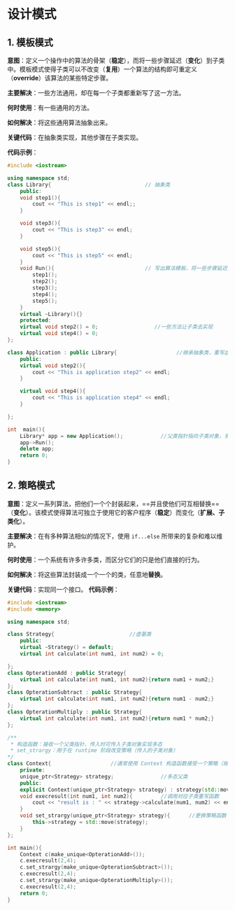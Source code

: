 # 设计模式

## 1. **模板模式**
**意图**：定义一个操作中的算法的骨架（**稳定**），而将一些步骤延迟（**变化**）到子类中。模板模式使得子类可以不改变（**复用**）一个算法的结构即可重定义（**override**）该算法的某些特定步骤。

**主要解决**：一些方法通用，却在每一个子类都重新写了这一方法。

**何时使用**：有一些通用的方法。

**如何解决**：将这些通用算法抽象出来。

**关键代码**：在抽象类实现，其他步骤在子类实现。

**代码示例**：
```c++
#include <iostream>

using namespace std;
class Library{                              // 抽象类
    public:
    void step1(){
        cout << "This is step1" << endl;;
    }

    void step3(){
        cout << "This is step3" << endl;
    }

    void step5(){
        cout << "This is step5" << endl;
    }
    void Run(){                             // 写出算法模板，将一些步骤延迟到子类中实现，让父类调用子类对象
        step1();
        step2();
        step3();
        step4();
        step5();
    }
    virtual ~Library(){}
    protected:
    virtual void step2() = 0;                  //一些方法让子类去实现
    virtual void step4() = 0;
};

class Application : public Library{                   //继承抽象类，重写虚方法
    public:
    virtual void step2(){
        cout << "This is application step2" << endl;
    }

    virtual void step4(){
        cout << "This is application step4" << endl;
    }

};

int  main(){
    Library* app = new Application();            //父类指针指向子类对象，多态
    app->Run();
    delete app;
    return 0;
}
```

## 2. 策略模式
**意图**：定义一系列算法，把他们一个个封装起来，==并且使他们可互相替换==（**变化**）。该模式使得算法可独立于使用它的客户程序（**稳定**）而变化（**扩展、子类化**）。

**主要解决**：在有多种算法相似的情况下，使用 `if...else` 所带来的复杂和难以维护。

**何时使用**：一个系统有许多许多类，而区分它们的只是他们直接的行为。

**如何解决**：将这些算法封装成一个一个的类，任意地**替换**。

**关键代码**：实现同一个接口。
**代码示例**：
```c++
#include <iostream>
#include <memory>

using namespace std;

class Strategy{                        //虚基类
    public:
    virtual ~Strategy() = default;
    virtual int calculate(int num1, int num2) = 0;

};
class OpterationAdd : public Strategy{
    virtual int calculate(int num1, int num2){return num1 + num2;}
};
class OpterationSubtract : public Strategy{
    virtual int calculate(int num1, int num2){return num1 - num2;}
};
class OpterationMultiply : public Strategy{
    virtual int calculate(int num1, int num2){return num1 * num2;}
};

/**
 * 构造函数：接收一个父类指针，传入时可传入子类对象实现多态
 * set_strargy：用于在 runtime 阶段改变策略（传入的子类对象）
*/
class Context{                   //通常使用 Context 构造函数接受一个策略（继承类），同时提供一个在运行时改变策略的接口
    private:
    unique_ptr<Strategy> strategy;               //多态父类
    public:
    explicit Context(unique_ptr<Strategy> strategy) : strategy(std::move(strategy)){}
    void execresult(int num1, int num2){         //调用对应子类重写函数
        cout << "result is : " << strategy->calculate(num1, num2) << endl;
    }
    void set_strargy(unique_ptr<Strategy> strategy){      //更换策略函数
        this->strategy = std::move(strategy);
    }
};

int main(){
    Context c(make_unique<OpterationAdd>());
    c.execresult(2,4);
    c.set_strargy(make_unique<OpterationSubtract>());
    c.execresult(2,4);
    c.set_strargy(make_unique<OpterationMultiply>());
    c.execresult(2,4);
    return 0;
}
```
